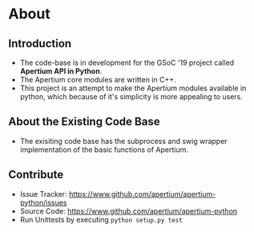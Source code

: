 About
=====

Introduction
------------

- The code-base is in development for the GSoC '19 project called **Apertium API in Python**.
- The Apertium core modules are written in C++.
- This project is an attempt to make the Apertium modules available in python, which because of it's simplicity is more appealing to users.

About the Existing Code Base
-----------------------------

- The exisiting code base has the subprocess and swig wrapper implementation of the basic functions of Apertium.

Contribute
----------

- Issue Tracker: <https://www.github.com/apertium/apertium-python/issues>
- Source Code: <https://www.github.com/apertium/apertium-python>
- Run Unittests by executing `python setup.py test`
